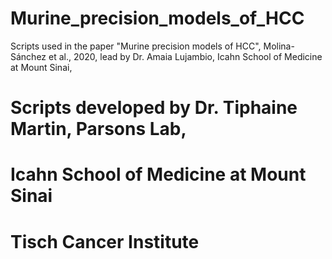# Murine_precision_models_of_HCC
Scripts used in the paper "Murine precision models of HCC", Molina-Sánchez et al., 2020, lead by Dr. Amaia Lujambio, Icahn School of Medicine at Mount Sinai, 


# Scripts developed by Dr. Tiphaine Martin, Parsons Lab, 
# Icahn School of Medicine at Mount Sinai
# Tisch Cancer Institute

